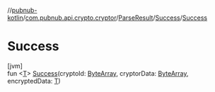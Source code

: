 //[pubnub-kotlin](../../../../index.md)/[com.pubnub.api.crypto.cryptor](../../index.md)/[ParseResult](../index.md)/[Success](index.md)/[Success](-success.md)

# Success

[jvm]\
fun &lt;[T](index.md)&gt; [Success](-success.md)(cryptoId: [ByteArray](https://kotlinlang.org/api/latest/jvm/stdlib/kotlin/-byte-array/index.html), cryptorData: [ByteArray](https://kotlinlang.org/api/latest/jvm/stdlib/kotlin/-byte-array/index.html), encryptedData: [T](index.md))
